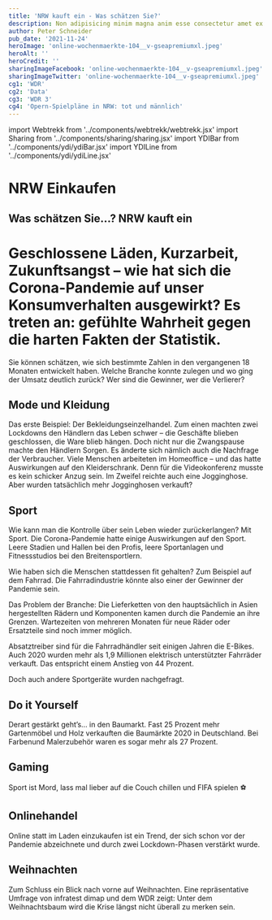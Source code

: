 ```yaml
---
title: 'NRW kauft ein - Was schätzen Sie?'
description: Non adipisicing minim magna anim esse consectetur amet ex dolore amet veniam.
author: Peter Schneider
pub_date: '2021-11-24'
heroImage: 'online-wochenmaerkte-104__v-gseapremiumxl.jpeg'
heroAlt: ''
heroCredit: ''
sharingImageFacebook: 'online-wochenmaerkte-104__v-gseapremiumxl.jpeg'
sharingImageTwitter: 'online-wochenmaerkte-104__v-gseapremiumxl.jpeg'
cg1: 'WDR'
cg2: 'Data'
cg3: 'WDR 3'
cg4: 'Opern-Spielpläne in NRW: tot und männlich'
---
```


import Webtrekk from '../components/webtrekk/webtrekk.jsx'
import Sharing from '../components/sharing/sharing.jsx'
import YDIBar from '../components/ydi/ydiBar.jsx'
import YDILine from '../components/ydi/ydiLine.jsx'

# NRW Einkaufen

## Was schätzen Sie...? NRW kauft ein

# Geschlossene Läden, Kurzarbeit, Zukunftsangst – wie hat sich die Corona-Pandemie auf unser Konsumverhalten ausgewirkt? Es treten an: gefühlte Wahrheit gegen die harten Fakten der Statistik.

Sie können schätzen, wie sich bestimmte Zahlen in den vergangenen 18 Monaten entwickelt haben. Welche Branche konnte zulegen und wo ging der Umsatz deutlich zurück? Wer sind die Gewinner, wer die Verlierer?

## Mode und Kleidung

Das erste Beispiel: Der Bekleidungseinzelhandel. Zum einen machten zwei Lockdowns den Händlern das Leben schwer – die Geschäfte blieben geschlossen, die Ware blieb hängen. Doch nicht nur die Zwangspause machte den Händlern Sorgen. Es änderte sich nämlich auch die Nachfrage der Verbraucher. Viele Menschen arbeiteten im Homeoffice – und das hatte Auswirkungen auf den Kleiderschrank. Denn für die Videokonferenz musste es kein schicker Anzug sein. Im Zweifel reichte auch eine Jogginghose. Aber wurden tatsächlich mehr Jogginghosen verkauft?

<YDIBar name="jogginghosen"/>

## Sport

Wie kann man die Kontrolle über sein Leben wieder zurückerlangen? Mit Sport. Die Corona-Pandemie hatte einige Auswirkungen auf den Sport. Leere Stadien und Hallen bei den Profis, leere Sportanlagen und Fitnessstudios bei den Breitensportlern.

<YDIBar name="fitnessstudios"/>

Wie haben sich die Menschen stattdessen fit gehalten? Zum Beispiel auf dem Fahrrad. Die Fahrradindustrie könnte also einer der Gewinner der Pandemie sein.

<YDILine name="fahrraeder"/>

Das Problem der Branche: Die Lieferketten von den hauptsächlich in Asien hergestellten Rädern und Komponenten kamen durch die Pandemie an ihre Grenzen. Wartezeiten von mehreren Monaten für neue Räder oder Ersatzteile sind noch immer möglich.

Absatztreiber sind für die Fahrradhändler seit einigen Jahren die E-Bikes. Auch 2020 wurden mehr als 1,9 Millionen elektrisch unterstützter Fahrräder verkauft. Das entspricht einem Anstieg von 44 Prozent.

Doch auch andere Sportgeräte wurden nachgefragt.
<YDIBar name="sportgeraete"/>

## Do it Yourself

Derart gestärkt geht’s… in den Baumarkt. Fast 25 Prozent mehr Gartenmöbel und Holz verkauften die Baumärkte 2020 in Deutschland. Bei Farbenund Malerzubehör waren es sogar mehr als 27 Prozent.

<YDILine name="baumaerkte"/>

## Gaming

Sport ist Mord, lass mal lieber auf die Couch chillen und FIFA spielen ⚽

<YDILine name="gaming"/>

## Onlinehandel

Online statt im Laden einzukaufen ist ein Trend, der sich schon vor der Pandemie abzeichnete und durch zwei Lockdown-Phasen verstärkt wurde.

<YDILine name="onlinehandel"/>

## Weihnachten

<YDILine name="weihnachten"/>

Zum Schluss ein Blick nach vorne auf Weihnachten. Eine repräsentative Umfrage von infratest dimap und dem WDR zeigt: Unter dem Weihnachtsbaum wird die Krise längst nicht überall zu merken sein.

<YDIBar name="umfrage"/>

<Sharing twitter facebook mail whatsapp telegram reddit xing linkedin />
